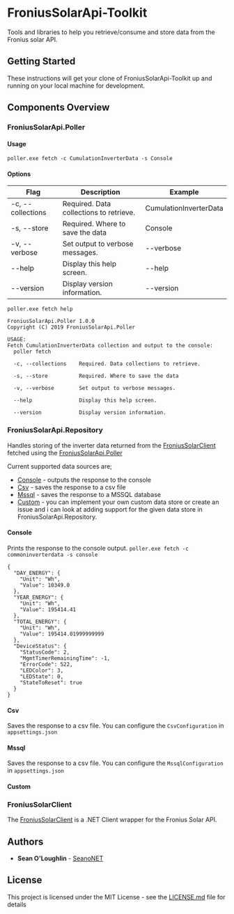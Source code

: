 # FroniusSolarApi-Toolkit
Tools and libraries to help you retrieve/consume and store data from the Fronius solar API.

## Getting Started

These instructions will get your clone of FroniusSolarApi-Toolkit up and running on your local machine for development.

## Components Overview

### FroniusSolarApi.Poller

#### Usage

`poller.exe fetch -c CumulationInverterData -s Console`

#### Options

|Flag | Description| Example |
|---|---|---|
|-c, --collections | Required. Data collections to retrieve. | CumulationInverterData |
|-s, --store | Required. Where to save the data | Console |
|-v, --verbose | Set output to verbose messages. | --verbose |
|--help | Display this help screen. | --help |
|--version |  Display version information. | --version |

`poller.exe fetch help`

```
FroniusSolarApi.Poller 1.0.0
Copyright (C) 2019 FroniusSolarApi.Poller

USAGE:
Fetch CumulationInverterData collection and output to the console:
  poller fetch

  -c, --collections    Required. Data collections to retrieve.

  -s, --store          Required. Where to save the data

  -v, --verbose        Set output to verbose messages.

  --help               Display this help screen.

  --version            Display version information.
```

### FroniusSolarApi.Repository

Handles storing of the inverter data returned from the [FroniusSolarClient](https://github.com/SeanoNET/FroniusSolarClient) fetched using the [FroniusSolarApi.Poller](#FroniusSolarApi.Poller)

Current supported data sources are;

- [Console](#console) - outputs the response to the console
- [Csv](#csv) - saves the response to a csv file
- [Mssql](#mssql) - saves the response to a MSSQL database
- [Custom](#custom) - you can implement your own custom data store or create an issue and i can look at adding support for the given data store in FroniusSolarApi.Repository.

#### Console

Prints the response to the console output.
`poller.exe fetch -c commoninverterdata -s console`
```
{
  "DAY_ENERGY": {
    "Unit": "Wh",
    "Value": 10349.0
  },
  "YEAR_ENERGY": {
    "Unit": "Wh",
    "Value": 195414.41
  },
  "TOTAL_ENERGY": {
    "Unit": "Wh",
    "Value": 195414.01999999999
  },
  "DeviceStatus": {
    "StatusCode": 2,
    "MgmtTimerRemainingTime": -1,
    "ErrorCode": 522,
    "LEDColor": 3,
    "LEDState": 0,
    "StateToReset": true
  }
}
```

#### Csv

Saves the response to a csv file. You can configure the `CsvConfiguration` in `appsettings.json`

#### Mssql

Saves the response to a csv file. You can configure the `MssqlConfiguration` in `appsettings.json`

#### Custom

### FroniusSolarClient

The [FroniusSolarClient](https://github.com/SeanoNET/FroniusSolarClient) is a .NET Client wrapper for the Fronius Solar API.


## Authors

* **Sean O'Loughlin** - [SeanoNET](https://github.com/SeanoNET)

## License

This project is licensed under the MIT License - see the [LICENSE.md](LICENSE) file for details
